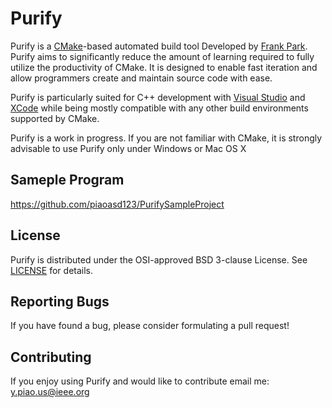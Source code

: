 Purify
=====

Purify is a [CMake](http://www.cmake.org/)-based automated build tool Developed by [Frank Park](https://www.linkedin.com/profile/view?id=365243381). Purify aims to significantly reduce the amount of learning required to fully utilize the productivity of CMake. It is designed to enable fast iteration and allow programmers create and maintain source code with ease.

Purify is particularly suited for C++ development with [Visual Studio](http://www.visualstudio.com/) and [XCode](https://developer.apple.com/xcode/) while being mostly compatible with any other build environments supported by CMake.

Purify is a work in progress. If you are not familiar with CMake, it is strongly advisable to use Purify only under Windows or Mac OS X

Sameple Program
---------------
https://github.com/piaoasd123/PurifySampleProject


License
-------

Purify is distributed under the OSI-approved BSD 3-clause License.
See [LICENSE](https://raw.github.com/piaoasd123/CMake/master/LICENSE) for details.

Reporting Bugs
--------------

If you have found a bug, please consider formulating a pull request!

Contributing
------------

If you enjoy using Purify and would like to contribute email me: y.piao.us@ieee.org
